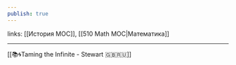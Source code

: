 ```yaml
---
publish: true
---
```

links: [[История MOC]], [[510 Math MOC|Математика]]

---

[[📚🌀Taming the Infinite - Stewart 🇬🇧🇷🇺]]
